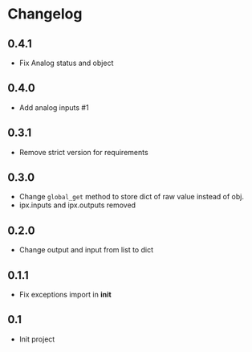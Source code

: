 # Changelog

## 0.4.1

- Fix Analog status and object

## 0.4.0

- Add analog inputs #1

## 0.3.1

- Remove strict version for requirements

## 0.3.0

- Change `global_get` method to store dict of raw value instead of obj.
- ipx.inputs and ipx.outputs removed

## 0.2.0

- Change output and input from list to dict

## 0.1.1

- Fix exceptions import in __init__

## 0.1

- Init project
